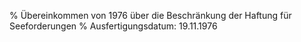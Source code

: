 % Übereinkommen von 1976 über die Beschränkung der Haftung für Seeforderungen
% Ausfertigungsdatum: 19.11.1976
 